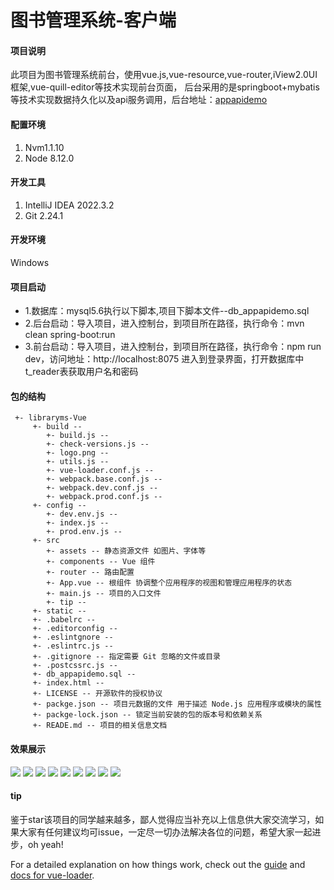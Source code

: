 # 图书管理系统-客户端

#### 项目说明

此项目为图书管理系统前台，使用vue.js,vue-resource,vue-router,iView2.0UI框架,vue-quill-editor等技术实现前台页面，
后台采用的是springboot+mybatis等技术实现数据持久化以及api服务调用，后台地址：[appapidemo](https://github.com/yangyuscript/appapidemo.git)

#### 配置环境

1. Nvm1.1.10
2. Node 8.12.0
#### 开发工具
1. IntelliJ IDEA 2022.3.2
2. Git 2.24.1
#### 开发环境
Windows
#### 项目启动
- 1.数据库：mysql5.6执行以下脚本,项目下脚本文件--db_appapidemo.sql
- 2.后台启动：导入项目，进入控制台，到项目所在路径，执行命令：mvn clean spring-boot:run
- 3.前台启动：导入项目，进入控制台，到项目所在路径，执行命令：npm run dev，访问地址：http://localhost:8075  进入到登录界面，打开数据库中t_reader表获取用户名和密码
#### 包的结构
```agsl
 +- libraryms-Vue
     +- build --
        +- build.js --
        +- check-versions.js --
        +- logo.png --
        +- utils.js --
        +- vue-loader.conf.js --
        +- webpack.base.conf.js --
        +- webpack.dev.conf.js --
        +- webpack.prod.conf.js --
     +- config --
        +- dev.env.js --
        +- index.js --
        +- prod.env.js --
     +- src
        +- assets -- 静态资源文件 如图片、字体等
        +- components -- Vue 组件
        +- router -- 路由配置
        +- App.vue -- 根组件 协调整个应用程序的视图和管理应用程序的状态
        +- main.js -- 项目的入口文件
        +- tip --
     +- static --
     +- .babelrc --
     +- .editorconfig --
     +- .eslintgnore --
     +- .eslintrc.js --
     +- .gitignore -- 指定需要 Git 忽略的文件或目录
     +- .postcssrc.js --
     +- db_appapidemo.sql --
     +- index.html --
     +- LICENSE -- 开源软件的授权协议
     +- packge.json -- 项目元数据的文件 用于描述 Node.js 应用程序或模块的属性
     +- packge-lock.json -- 锁定当前安装的包的版本号和依赖关系
     +- READE.md -- 项目的相关信息文档
```

#### 效果展示
![](https://github.com/yangyuscript/Vue-iView-demo/blob/master/static/1.png?raw=true)
![](https://github.com/yangyuscript/Vue-iView-demo/blob/master/static/2.png?raw=true)
![](https://github.com/yangyuscript/Vue-iView-demo/blob/master/static/3.png?raw=true)
![](https://github.com/yangyuscript/Vue-iView-demo/blob/master/static/4.png?raw=true)
![](https://github.com/yangyuscript/Vue-iView-demo/blob/master/static/5.png?raw=true)
![](https://github.com/yangyuscript/Vue-iView-demo/blob/master/static/6.png?raw=true)
![](https://github.com/yangyuscript/Vue-iView-demo/blob/master/static/7.png?raw=true)
![](https://github.com/yangyuscript/Vue-iView-demo/blob/master/static/8.png?raw=true)
![](https://github.com/yangyuscript/Vue-iView-demo/blob/master/static/9.png?raw=true)


#### tip
鉴于star该项目的同学越来越多，鄙人觉得应当补充以上信息供大家交流学习，如果大家有任何建议均可issue，一定尽一切办法解决各位的问题，希望大家一起进步，oh yeah!

For a detailed explanation on how things work, check out the [guide](http://vuejs-templates.github.io/webpack/) and [docs for vue-loader](http://vuejs.github.io/vue-loader).

